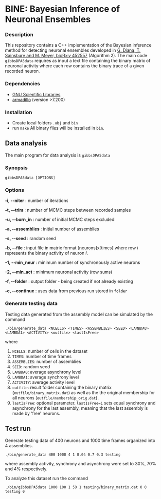 # BINE: Bayesian Inference of Neuronal Ensembles

### Description

This repository contains a C++ implementation of the Bayesian inference method for detecting neuronal ensembles developed in [G. Diana, T. Sainsbury and M. Meyer, bioRxiv 452557](https://doi.org/10.1101/452557) (Algorithm 2). The main code `gibbsDPA5data` requires as input a text file containing the binary matrix of neuronal activity where each row contains the binary trace of a given recorded neuron.  

### Dependencies
* [GNU Scientific Libraries](https://www.gnu.org/software/gsl/)
* [armadillo](http://arma.sourceforge.net/) (version >7.200)

### Installation
- Create local folders `.obj` and `bin`
- run `make`
All binary files will be installed in `bin`.

## Data analysis
The main program for data analysis is `gibbsDPA5data`

### Synopsis
``` 
gibbsDPA5data [OPTIONS]
```

### Options

**-i, --niter**
: number of iterations

**-t, --trim**
: number of MCMC steps between recorded samples

**-u, --burn_in**
: number of initial MCMC steps excluded

**-a, --assemblies**
: initial number of assemblies

**-s, --seed**
: random seed

**-b, --file**
: input file in matrix format [neurons]x[times] where row *i* represents the binary activity of neuron *i*.

**-1, --min_neur**
: minimum number of synchronously active neurons

**-2, --min_act**
: minimum neuronal activity (row sums)

**-f, --folder**
: output folder - being created if not already existing 

**-c, --continue**
: uses data from previous run stored in `folder`

### Generate testing data
Testing data generated from the assembly model can be simulated by the command

`./bin/generate_data <NCELLS> <TIMES> <ASSEMBLIES> <SEED> <LAMBDA0> <LAMBDA1> <ACTIVITY> <outfile> <lastIsFree>`

where 

1. `NCELLS`: number of cells in the dataset
1. `TIMES`: number of time frames
1. `ASSEMBLIES`: number of assemblies
1. `SEED`: random seed
1. `LAMBDA0`: average asynchrony level
1. `LAMBDA1`: average synchrony level
1. `ACTIVITY`: average activity level
1. `outfile`: result folder containing the binary matrix (`outfile/binary_matrix.dat`) as well as the the original membership for all neurons (`outfile/membership_orig.dat`).
1. `lastIsFree`: optional parameter. `lastIsFree=1` sets equal synchrony and asynchrony for the last assembly, meaning that the last assembly is made by 'free' neurons.


## Test run
Generate testing data of 400 neurons and 1000 time frames organized into 4 assemblies.

 `./bin/generate_data 400 1000 4 1 0.04 0.7 0.3 testing`

where assembly activity, synchrony and asynchrony were set to 30%, 70% and 4% respectively.

To analyze this dataset run the command

`./bin/gibbsDPA5data 1000 100 1 50 1 testing/binary_matrix.dat 0 0 testing 0`


